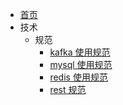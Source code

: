 - [首页](/)
- 技术
  - 规范
    - [kafka 使用规范](/tech/guideline/kafka.md)
    - [mysql 使用规范](/tech/guideline/mysql.md)
    - [redis 使用规范](/tech/guideline/redis.md)
    - [rest 规范](/tech/guideline/rest.md)
